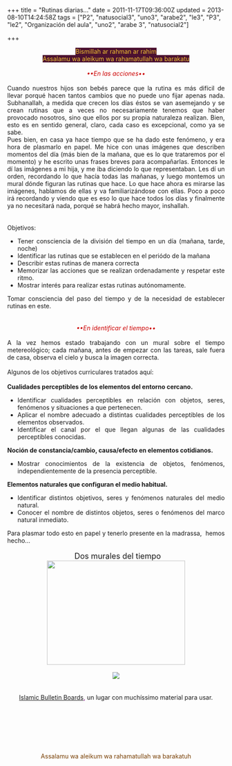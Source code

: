 +++
title = "Rutinas diarias..."
date = 2011-11-17T09:36:00Z
updated = 2013-08-10T14:24:58Z
tags = ["P2", "natusocial3", "uno3", "arabe2", "le3", "P3", "le2", "Organización del aula", "uno2", "arabe 3", "natusocial2"]

+++

<div dir="ltr" style="text-align: left;" trbidi="on"><div style="text-align: center;"><span style="background-color: #4c1130; color: #f1c232;">Bismillah ar rahman ar rahim</span></div><div style="text-align: center;"><span style="background-color: #4c1130; color: #f1c232;">Assalamu wa aleikum wa rahamatullah wa barakatu</span></div><div style="text-align: center;"><br /></div><div style="text-align: center;"><i><span style="color: #cc0000;">••En las acciones••</span></i><br /><div style="text-align: justify;"><u><i><br /></i></u></div><div style="text-align: justify;">Cuando nuestros hijos&nbsp;son bebés parece que la rutina es más difícil de llevar porqué hacen tantos cambios que no puede uno fijar apenas nada. Subhanallah,&nbsp;a medida que crecen los días éstos se van asemejando y se crean rutinas que a veces no necesariamente tenemos que haber provocado nosotros, sino que ellos por su propia naturaleza realizan. Bien, esto es en sentido general, claro, cada caso es excepcional, como ya se sabe.</div></div><div style="text-align: justify;">Pues bien, en casa ya hace tiempo que se ha dado este fenómeno, y era hora de plasmarlo en papel. Me hice con unas imágenes que describen momentos del día (más bien de la mañana, que es lo que trataremos por el momento) y he escrito unas frases breves para acompañarlas. Entonces le dí las imágenes a mi hija, y me iba diciendo lo que representaban. Les dí un orden, recordando lo que hacía todas las mañanas, y luego montemos un mural dónde figuran las rutinas que hace. Lo que hace ahora es mirarse las imágenes, hablamos de ellas y va familiarizándose con ellas. Poco a poco irá&nbsp;recordando y&nbsp;viendo&nbsp;que es eso lo que hace todos los días y finalmente ya no necesitará nada, porqué se habrá hecho mayor, inshallah. </div><div style="text-align: justify;"><br /><br /><a name='more'></a></div><div style="text-align: justify;">Objetivos:</div><ul style="text-align: left;"><li><div style="text-align: justify;">Tener consciencia de la división del tiempo en un día (mañana, tarde, noche)</div></li><li style="text-align: justify;">Identificar las rutinas que se establecen en el periódo de la mañana</li><li style="text-align: justify;">Describir estas rutinas de manera correcta</li><li style="text-align: justify;">Memorizar las acciones que se realizan ordenadamente y respetar este ritmo.</li><li style="text-align: justify;">Mostrar interés para realizar estas rutinas autónomamente. </li><div style="text-align: justify;"></div></ul><div style="text-align: justify;">Tomar consciencia del paso del tiempo y de la necesidad de establecer rutinas en este.</div><div style="text-align: justify;"><br /></div><div style="text-align: justify;"><br /></div><div style="text-align: center;"><div style="text-align: center;"><i><span style="color: #cc0000;">••En identificar el tiempo••</span></i></div><div style="text-align: justify;"><i><u><br /></u></i></div></div><div style="text-align: justify;">A la vez hemos estado trabajando con un mural sobre el tiempo metereológico; cada mañana, antes de empezar con las tareas, sale fuera de casa, observa el cielo y busca la imagen correcta.</div><div style="text-align: justify;"><br /></div><div style="text-align: justify;">Algunos de los objetivos curriculares tratados aquí: </div><div style="text-align: justify;"></div><div style="text-align: justify;"><b><br /></b><b>Cualidades perceptibles de los elementos del entorno cercano.</b></div><ul style="text-align: left;"><li><div style="text-align: justify;">Identificar cualidades perceptibles en relación  con objetos, seres, fenómenos y situaciones a que pertenecen.</div></li><li><div style="text-align: justify;">Aplicar el nombre adecuado a distintas  cualidades perceptibles de los elementos observados.</div></li><li><div style="text-align: justify;">Identificar el canal por el que llegan algunas  de las cualidades perceptibles conocidas.</div></li></ul><div style="text-align: justify;"><b>Noción de constancia/cambio, causa/efecto en elementos cotidianos.</b></div><ul style="text-align: left;"><li><div style="text-align: justify;">Mostrar conocimientos de la existencia de  objetos, fenómenos, independientemente de la presencia perceptible. &nbsp;</div></li></ul><div style="text-align: justify;"><b>Elementos naturales que configuran el medio habitual.</b></div><ul style="text-align: left;"><li><div style="text-align: justify;">Identificar distintos objetivos, seres y  fenómenos naturales del medio natural.</div></li><li><div style="text-align: justify;">Conocer el nombre de distintos objetos, seres o  fenómenos del marco natural inmediato.</div></li></ul><div style="text-align: justify;"><div style="text-align: justify;">Para plasmar todo esto en papel y tenerlo presente en la madrassa, &nbsp;hemos hecho...</div><div style="text-align: center;"><br /></div><div style="text-align: center;">&nbsp; <span style="font-size: large;">Dos murales del tiempo</span></div><div class="separator" style="clear: both; text-align: center;"><a href="http://4.bp.blogspot.com/-Io6-2DEYGr4/Uf_rsvkL1MI/AAAAAAAAE2U/n6ZQEPmV7R4/s1600/DSC02064.JPG" imageanchor="1" style="margin-left: 1em; margin-right: 1em;"><img border="0" height="241" src="http://4.bp.blogspot.com/-Io6-2DEYGr4/Uf_rsvkL1MI/AAAAAAAAE2U/n6ZQEPmV7R4/s320/DSC02064.JPG" width="320" /></a></div><br /><div class="separator" style="clear: both; text-align: center;"><a href="http://4.bp.blogspot.com/-KonRjCQoF-8/Uf_rurkPtFI/AAAAAAAAE2c/hSiGvAqSbrQ/s1600/anigif2.gif" imageanchor="1" style="margin-left: 1em; margin-right: 1em;"><img border="0" src="http://4.bp.blogspot.com/-KonRjCQoF-8/Uf_rurkPtFI/AAAAAAAAE2c/hSiGvAqSbrQ/s1600/anigif2.gif" /></a></div><br /></div><br /><div style="text-align: center;"><span style="color: purple;"><a href="http://islamicbulletinboards.wordpress.com/2011/01/14/arabic-weather-wheel/">Islamic Bulletin Boards</a>, </span>un lugar con muchíssimo material para usar.</div><div class="separator" style="clear: both; text-align: center;"></div><div class="separator" style="clear: both; text-align: center;"><br /></div><a href="http://1.bp.blogspot.com/-EAGIp3tQSTM/TsRGQpwC6GI/AAAAAAAAAPQ/tJJHwmhM5Zg/s1600/DSC02064.JPG" imageanchor="1" style="margin-left: 1em; margin-right: 1em;"></a><br /><a href="http://1.bp.blogspot.com/-EAGIp3tQSTM/TsRGQpwC6GI/AAAAAAAAAPQ/tJJHwmhM5Zg/s1600/DSC02064.JPG" imageanchor="1" style="margin-left: 1em; margin-right: 1em;"></a><br /><a href="http://1.bp.blogspot.com/-EAGIp3tQSTM/TsRGQpwC6GI/AAAAAAAAAPQ/tJJHwmhM5Zg/s1600/DSC02064.JPG" imageanchor="1" style="margin-left: 1em; margin-right: 1em;"></a><br /><a href="http://1.bp.blogspot.com/-EAGIp3tQSTM/TsRGQpwC6GI/AAAAAAAAAPQ/tJJHwmhM5Zg/s1600/DSC02064.JPG" imageanchor="1" style="margin-left: 1em; margin-right: 1em;"></a><br /><div style="text-align: left;"></div><a href="http://1.bp.blogspot.com/-EAGIp3tQSTM/TsRGQpwC6GI/AAAAAAAAAPQ/tJJHwmhM5Zg/s1600/DSC02064.JPG" imageanchor="1" style="margin-left: 1em; margin-right: 1em;"></a><br /><div class="separator" style="clear: both; text-align: center;"></div><div style="text-align: right;"></div><div class="separator" style="clear: both; text-align: justify;"><br /></div><div style="text-align: center;"><span style="color: #783f04;">Assalamu wa aleikum wa rahamatullah wa barakatuh</span></div></div>

